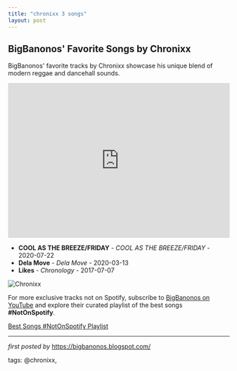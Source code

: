 ```yaml
---
title: "chronixx 3 songs"
layout: post
---
```

<h2>BigBanonos' Favorite Songs by Chronixx</h2> <!-- Search Description -->
<p>BigBanonos' favorite tracks by Chronixx showcase his unique blend of modern reggae and dancehall sounds.</p> <!-- Spotify Playlist Embed -->
<iframe src="https://open.spotify.com/embed/playlist/6JOCEHZsIzgbA3cEDApll3?utm_source=generator" width="100%" height="352" frameBorder="0" allowfullscreen="" allow="autoplay; clipboard-write; encrypted-media; fullscreen; picture-in-picture" loading="lazy"></iframe> <!-- Song Listings -->
<ul> <li><strong>COOL AS THE BREEZE/FRIDAY</strong> - <em>COOL AS THE BREEZE/FRIDAY</em> - 2020-07-22</li> <li><strong>Dela Move</strong> - <em>Dela Move</em> - 2020-03-13</li> <li><strong>Likes</strong> - <em>Chronology</em> - 2017-07-07</li>
</ul> <!-- Image -->
<img src="https://unitedreggae.com/userfiles/image/upload/201707/chronixx-01.jpg" alt="Chronixx">


<!--Subscribe and Playlist Links-->
<div>
    <p>For more exclusive tracks not on Spotify, subscribe to <a href="https://www.youtube.com/@BigBanonos" target="_blank">BigBanonos on YouTube</a> and explore their curated playlist of the best songs <strong>#NotOnSpotify</strong>.</p>
    <p><a href="https://www.youtube.com/playlist?list=PLtuNtuTatqI0kFahUCbtbfenC_ET5O_tr" target="_blank">Best Songs #NotOnSpotify Playlist<br /></a></p></div>

<hr />

<p><em>first posted by</em> <a href="https://bigbanonos.blogspot.com/" rel="noopener" target="_new">https://bigbanonos.blogspot.com/</a></p>

<p>tags: @chronixx,</p>
